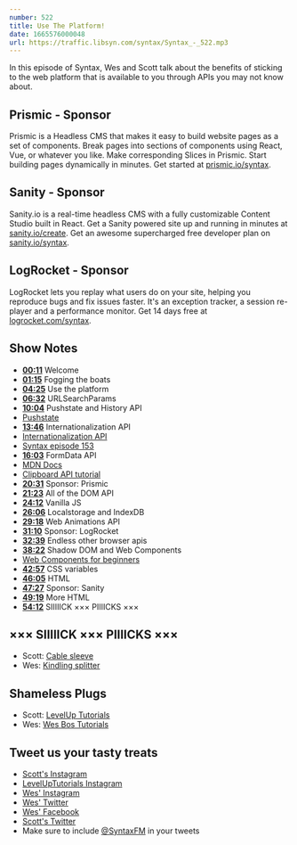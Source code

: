 ```yaml
---
number: 522
title: Use The Platform!
date: 1665576000048
url: https://traffic.libsyn.com/syntax/Syntax_-_522.mp3
---
```


In this episode of Syntax, Wes and Scott talk about the benefits of sticking to the web platform that is available to you through APIs you may not know about.

## Prismic  - Sponsor

Prismic is a Headless CMS that makes it easy to build website pages as a set of components. Break pages into sections of components using React, Vue, or whatever you like. Make corresponding Slices in Prismic. Start building pages dynamically in minutes. Get started at [prismic.io/syntax](https://prismic.io/syntax).

## Sanity - Sponsor

Sanity.io is a real-time headless CMS with a fully customizable Content Studio built in React. Get a Sanity powered site up and running in minutes at [sanity.io/create](https://www.sanity.io/create). Get an awesome supercharged free developer plan on [sanity.io/syntax](https://www.sanity.io/syntax).

## LogRocket - Sponsor

LogRocket lets you replay what users do on your site, helping you reproduce bugs and fix issues faster. It's an exception tracker, a session re-player and a performance monitor. Get 14 days free at [logrocket.com/syntax](https://logrocket.com/syntax).

## Show Notes

* **[00:11](#t=00:11)** Welcome
* **[01:15](#t=01:15)** Fogging the boats
* **[04:25](#t=04:25)** Use the platform
* **[06:32](#t=06:32)** URLSearchParams
* **[10:04](#t=10:04)** Pushstate and History API
* [Pushstate](https://developer.mozilla.org/en-US/docs/Web/API/History)
* **[13:46](#t=13:46)** Internationalization API
* [Internationalization API](https://developer.mozilla.org/en-US/docs/Web/JavaScript/Reference/Global_Objects/Intl)
* [Syntax episode 153](https://syntax.fm/show/153/hasty-treat-new-intl-methods-are-straight-fire)
* **[16:03](#t=16:03)** FormData API
* [MDN Docs](https://developer.mozilla.org/en-US/)
* [Clipboard API tutorial](https://leveluptutorials.com/posts/you-don-t-need-a-dependency-clipboard-api)
* **[20:31](#t=20:31)** Sponsor: Prismic
* **[21:23](#t=21:23)** All of the DOM API
* **[24:12](#t=24:12)** Vanilla JS
* **[26:06](#t=26:06)** Localstorage and IndexDB
* **[29:18](#t=29:18)** Web Animations API
* **[31:10](#t=31:10)** Sponsor: LogRocket
* **[32:39](#t=32:39)** Endless other browser apis
* **[38:22](#t=38:22)** Shadow DOM and Web Components
* [Web Components for beginners](https://leveluptutorials.com/tutorials/web-components-for-beginners/what-are-web-components)
* **[42:57](#t=42:57)** CSS variables
* **[46:05](#t=46:05)** HTML
* **[47:27](#t=47:27)** Sponsor: Sanity
* **[49:19](#t=49:19)** More HTML
* **[54:12](#t=54:12)** SIIIIICK ××× PIIIICKS ×××

## ××× SIIIIICK ××× PIIIICKS ×××

* Scott: [Cable sleeve](https://amzn.to/3UE3toy)
* Wes: [Kindling splitter](https://www.princessauto.com/en/wall-mount-kindling-splitter-with-10-in-blade/product/PA0008667727)

## Shameless Plugs

* Scott: [LevelUp Tutorials](https://leveluptutorials.com/)
* Wes: [Wes Bos Tutorials](https://wesbos.com/courses)

## Tweet us your tasty treats

* [Scott's Instagram](https://www.instagram.com/stolinski/)
* [LevelUpTutorials Instagram](https://www.instagram.com/LevelUpTutorials/)
* [Wes' Instagram](https://www.instagram.com/wesbos/)
* [Wes' Twitter](https://twitter.com/wesbos)
* [Wes' Facebook](https://www.facebook.com/wesbos.developer)
* [Scott's Twitter](https://twitter.com/stolinski)
* Make sure to include [@SyntaxFM](https://twitter.com/SyntaxFM) in your tweets


